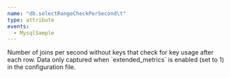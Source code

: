```yaml
---
name: "db.selectRangeCheckPerSecond\t"
type: attribute
events:
  - MysqlSample
---
```


Number of joins per second without keys that check for key usage after each row. Data only captured when \`extended\_metrics\` is enabled (set to 1) in the configuration file.